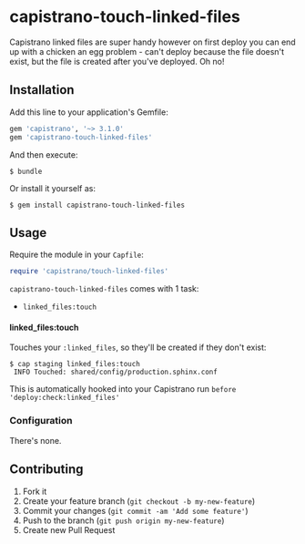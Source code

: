 # capistrano-touch-linked-files

Capistrano linked files are super handy however on first deploy you can end up with a chicken an egg problem -
can't deploy because the file doesn't exist, but the file is created after you've deployed. Oh no!

## Installation

Add this line to your application's Gemfile:

```ruby
gem 'capistrano', '~> 3.1.0'
gem 'capistrano-touch-linked-files'
```

And then execute:

`$ bundle`

Or install it yourself as:

`$ gem install capistrano-touch-linked-files`


## Usage

Require the module in your `Capfile`:

```ruby
require 'capistrano/touch-linked-files'
```

`capistrano-touch-linked-files` comes with 1 task:

* `linked_files:touch`


#### linked_files:touch

Touches your `:linked_files`, so they'll be created if they don't exist:

```shell
$ cap staging linked_files:touch
 INFO Touched: shared/config/production.sphinx.conf
```

This is automatically hooked into your Capistrano run `before 'deploy:check:linked_files'`


### Configuration

There's none.


## Contributing

1. Fork it
2. Create your feature branch (`git checkout -b my-new-feature`)
3. Commit your changes (`git commit -am 'Add some feature'`)
4. Push to the branch (`git push origin my-new-feature`)
5. Create new Pull Request

